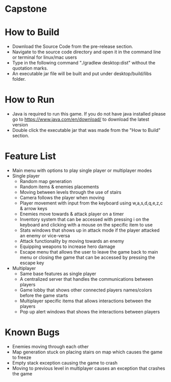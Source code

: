 # Capstone

# How to Build

- Download the Source Code from the pre-release section.
- Navigate to the source code directory and open it in the command line or terminal for linux/mac users
- Type in the following command "./gradlew desktop:dist" without the quotation marks.
- An executable jar file will be built and put under desktop/build/libs folder.

# How to Run

- Java is required to run this game. If you do not have java installed please go to https://www.java.com/en/download/ to download the latest version
- Double click the executable jar that was made from the "How to Build" section.

# Feature List

- Main menu with options to play single player or multiplayer modes
- Single player
  - Random map generation
  - Random items & enemies placements
  - Moving between levels through the use of stairs
  - Camera follows the player when moving
  - Player movement with input from the keyboard using w,a,s,d,q,e,z,c & arrow keys
  - Enemies move towards & attack player on a timer
  - Inventory system that can be accessed with pressing i on the keyboard and clicking with a mouse on the specific item to use
  - Stats windows that shows up in attack mode if the player attacked an enemy or vice-versa
  - Attack functionality by moving towards an enemy
  - Equipping weapons to increase hero damage
  - Escape menu that allows the user to leave the game back to main menu or closing the game that can be accessed by pressing the escape key
- Multiplayer
  - Same base features as single player
  - A centralized server that handles the communications between players
  - Game lobby that shows other connected players names/colors before the game starts
  - Multiplayer specific items that allows interactions between the players
  - Pop up alert windows that shows the interactions between players
 
# Known Bugs

- Enemies moving through each other
- Map generation stuck on placing stairs on map which causes the game to freeze
- Empty stack exception causing the game to crash
- Moving to previous level in multiplayer causes an exception that crashes the game
